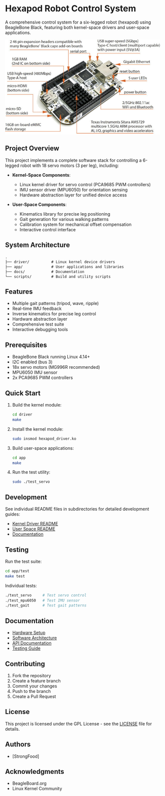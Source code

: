# Hexapod Robot Control System

A comprehensive control system for a six-legged robot (hexapod) using BeagleBone Black, featuring both kernel-space drivers and user-space applications.

![Hexapod Robot](resource/overview.jpg)

## Project Overview

This project implements a complete software stack for controlling a 6-legged robot with 18 servo motors (3 per leg), including:

- **Kernel-Space Components**:
  - Linux kernel driver for servo control (PCA9685 PWM controllers)
  - IMU sensor driver (MPU6050) for orientation sensing
  - Hardware abstraction layer for unified device access
  
- **User-Space Components**: 
  - Kinematics library for precise leg positioning
  - Gait generation for various walking patterns
  - Calibration system for mechanical offset compensation
  - Interactive control interface

## System Architecture

```
.
├── driver/          # Linux kernel device drivers
├── app/             # User applications and libraries
├── docs/            # Documentation
└── scripts/         # Build and utility scripts
```

## Features

- Multiple gait patterns (tripod, wave, ripple)
- Real-time IMU feedback
- Inverse kinematics for precise leg control
- Hardware abstraction layer
- Comprehensive test suite
- Interactive debugging tools

## Prerequisites

- BeagleBone Black running Linux 4.14+
- I2C enabled (bus 3)
- 18x servo motors (MG996R recommended)
- MPU6050 IMU sensor
- 2x PCA9685 PWM controllers

## Quick Start

1. Build the kernel module:
   ```bash
   cd driver
   make
   ```

2. Install the kernel module:
   ```bash
   sudo insmod hexapod_driver.ko
   ```

3. Build user-space applications:
   ```bash
   cd app
   make
   ```

4. Run the test utility:
   ```bash
   sudo ./test_servo
   ```

## Development

See individual README files in subdirectories for detailed development guides:
- [Kernel Driver README](driver/README.md)
- [User Space README](app/README.md)
- [Documentation](docs/README.md)

## Testing

Run the test suite:
```bash
cd app/test
make test
```

Individual tests:
```bash
./test_servo     # Test servo control
./test_mpu6050   # Test IMU sensor
./test_gait      # Test gait patterns
```

## Documentation

- [Hardware Setup](docs/hardware.md)
- [Software Architecture](docs/architecture.md)
- [API Documentation](docs/api/README.md)
- [Testing Guide](docs/testing.md)

## Contributing

1. Fork the repository
2. Create a feature branch
3. Commit your changes
4. Push to the branch
5. Create a Pull Request

## License

This project is licensed under the GPL License - see the [LICENSE](LICENSE) file for details.

## Authors

- [StrongFood]

## Acknowledgments

- BeagleBoard.org
- Linux Kernel Community